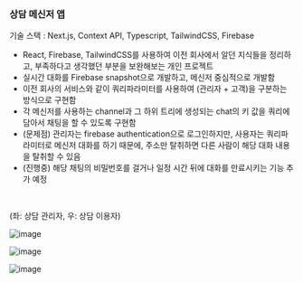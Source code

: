 ### 상담 메신저 앱
기술 스택 : Next.js, Context API, Typescript, TailwindCSS, Firebase

- React, Firebase, TailwindCSS를 사용하여 이전 회사에서 알던 지식들을 정리하고, 부족하다고 생각했던 부분을 보완해보는 개인 프로젝트
- 실시간 대화를 Firebase snapshot으로 개발하고, 메신저 중심적으로 개발함
- 이전 회사의 서비스와 같이 쿼리파라미터를 사용하여 (관리자 + 고객)을 구분하는 방식으로 구현함
- 각 메신저를 사용하는 channel과 그 하위 트리에 생성되는 chat의 키 값을 쿼리에 담아서 채팅을 할 수 있도록 구현함
- (문제점) 관리자는 firebase authentication으로 로그인하지만, 사용자는 쿼리파라미터로 메신저 대화를 하기 때문에, 주소만 탈취하면 다른 사람이 해당 대화 내용을 탈취할 수 있음
- (진행중) 해당 채팅의 비밀번호를 걸거나 일정 시간 뒤에 대화를 만료시키는 기능 추가 예정
<br />

(좌: 상담 관리자, 우: 상담 이용자)

![image](https://github.com/hasangwon/advanced-messenger/assets/75872687/bbf8d794-c18e-4394-a4d7-c09d8255b5f6)

![image](https://github.com/hasangwon/advanced-messenger/assets/75872687/be1daba5-7b46-48b8-abc7-289fdc49a2fe)

![image](https://github.com/hasangwon/advanced-messenger/assets/75872687/211c9a05-0a8a-4d0f-8797-ac86440f3125)
